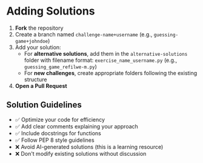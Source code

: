 # Adding Solutions

1. **Fork** the repository
2. Create a branch named `challenge-name+username` (e.g., `guessing-game+johndoe`)
3. Add your solution:
   - For **alternative solutions**, add them in the `alternative-solutions` folder with filename format: `exercise_name_username.py` (e.g., `guessing_game_refilwe-m.py`)
   - For **new challenges**, create appropriate folders following the existing structure
4. **Open a Pull Request**

## Solution Guidelines

- ✅ Optimize your code for efficiency
- ✅ Add clear comments explaining your approach
- ✅ Include docstrings for functions
- ✅ Follow PEP 8 style guidelines
- ❌ Avoid AI-generated solutions (this is a learning resource)
- ❌ Don't modify existing solutions without discussion
